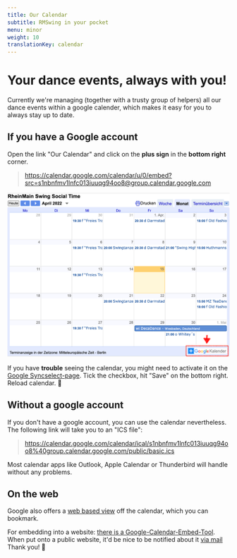```yaml
---
title: Our Calendar
subtitle: RMSwing in your pocket
menu: minor
weight: 10
translationKey: calendar
---
```

# Your dance events, always with you!

Currently we're managing (together with a trusty group of helpers) all our dance events within a google calender, which makes it easy for you to always stay up to date.

## If you have a Google account

Open the link "Our Calendar" and click on the **plus sign** in the **bottom right** corner.

> https://calendar.google.com/calendar/u/0/embed?src=s1nbnfmv1lnfc013iuuqg94oo8@group.calendar.google.com

![Google Embed](google.png)

If you have **trouble** seeing the calendar, you might need to activate it on the [Google Syncselect-page](https://calendar.google.com/calendar/u/0/syncselect). Tick the checkbox, hit "Save" on the bottom right. Reload calendar. 🤞

## Without a google account

If you don't have a google account, you can use the calendar nevertheless. The following link will take you to an "ICS file":

> https://calendar.google.com/calendar/ical/s1nbnfmv1lnfc013iuuqg94oo8%40group.calendar.google.com/public/basic.ics

Most calendar apps like Outlook, Apple Calendar or Thunderbird will handle without any problems.

## On the web

Google also offers a [web based view](https://calendar.google.com/calendar/embed?src=s1nbnfmv1lnfc013iuuqg94oo8%40group.calendar.google.com&ctz=Europe/Berlin&wkst=2&hl=de) off the calendar, which you can bookmark.

For embedding into a website: [there is a Google-Calendar-Embed-Tool](https://calendar.google.com/calendar/u/0/embedhelper?src=s1nbnfmv1lnfc013iuuqg94oo8%40group.calendar.google.com&ctz=Europe%2FBerlin).\
When put onto a public website, it'd be nice to be notified about it [via mail](mailto:hallo@rmswing.de) Thank you! 🙂

